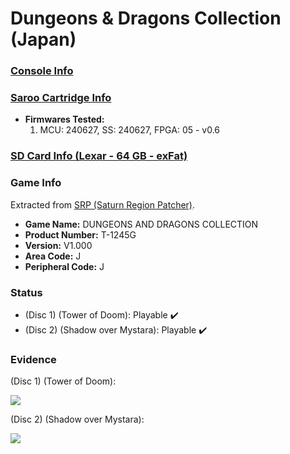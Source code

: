 # Dungeons & Dragons Collection (Japan)

### [Console Info](../../../../../Info/Consoles/VA13/README.md)

### [Saroo Cartridge Info](../../../../../Info/Cartridges/RetroGameParadiseStore/1.32F/README.md)

- <b>Firmwares Tested:</b>
  1. MCU: 240627, SS: 240627, FPGA: 05 - v0.6

### [SD Card Info (Lexar - 64 GB - exFat)](../../../../../Info/SdCards/Lexar/64GB/exfat/README.md)

### Game Info

Extracted from [SRP (Saturn Region Patcher)](https://segaxtreme.net/resources/saturn-region-patcher.81/download).

- <b>Game Name:</b> DUNGEONS AND DRAGONS COLLECTION
- <b>Product Number:</b> T-1245G
- <b>Version:</b> V1.000
- <b>Area Code:</b> J
- <b>Peripheral Code:</b> J

### Status

- (Disc 1) (Tower of Doom): Playable :heavy_check_mark:
- (Disc 2) (Shadow over Mystara): Playable :heavy_check_mark:

### Evidence

(Disc 1) (Tower of Doom):

[![](https://img.youtube.com/vi/3rY-s8Wo830/0.jpg)](https://www.youtube.com/watch?v=3rY-s8Wo830)

(Disc 2) (Shadow over Mystara):

[![](https://img.youtube.com/vi/z_UtTZsEcRE/0.jpg)](https://www.youtube.com/watch?v=z_UtTZsEcRE)
